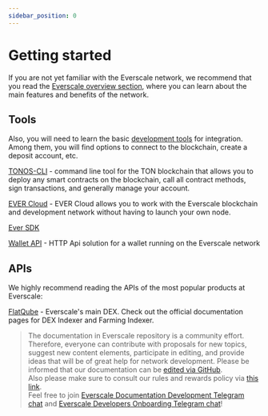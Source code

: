 ```yaml
---
sidebar_position: 0
---
```


# Getting started

If you are not yet familiar with the Everscale network, we recommend that you read the [Everscale overview section](../../../concept/overview.md), where you can learn about the main features and benefits of the network.

## Tools

Also, you will need to learn the basic [development tools](../../tools/) for integration.
Among them, you will find options to connect to the blockchain, create a deposit account, etc.

[TONOS-CLI](../../tools/tonos-cli.md) - command line tool for the TON blockchain that allows you to deploy any smart contracts on the blockchain, call all contract methods, sign transactions, and generally manage your account.

[EVER Cloud](../../nodes-clients/evercloud.md) - EVER Cloud allows you to work with the Everscale blockchain and development network without having to launch your own node. 

[Ever SDK](https://github.com/tonlabs/ever-sdk)

[Wallet API](#todo) - HTTP Api solution for a wallet running on the Everscale network

## APIs

We highly recommend reading the APIs of the most popular products at Everscale:

[FlatQube](https://docs.flatqube.io/integrate/open-api) - Everscale's main DEX. Check out the official documentation pages for DEX Indexer and Farming Indexer. 

>  The documentation in Everscale repository is a community effort. Therefore, everyone can contribute with proposals for new topics, suggest new content elements, participate in editing, and provide ideas that will be of great help for network development.
Please be informed that our documentation can be [edited via GitHub](https://github.com/everscale-org/docs/issues).  
  Also please make sure to consult our rules and rewards policy via [this link](https://docs.everscale.network/contribute/hot-streams/documentations).  
  Feel free to join [Everscale Documentation Development Telegram chat](https://t.me/+C2IpQXWZtCwxYzEy) and [Everscale Developers Onboarding Telegram chat](https://t.me/+Vca1Gs6uPzIyNWVi)!
